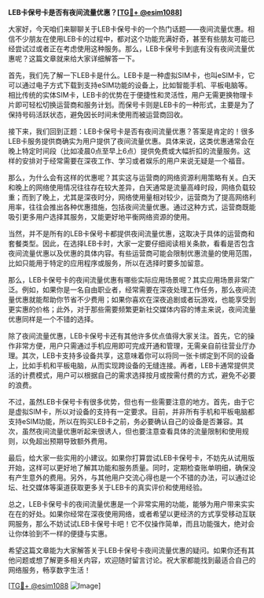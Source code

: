 **LEB卡保号卡是否有夜间流量优惠？[[TG💪+ @esim1088](https://t.me/s/esim1088)]**

大家好，今天咱们来聊聊关于LEB卡保号卡的一个热门话题——夜间流量优惠。相信不少朋友在使用LEB卡的过程中，都对这个功能充满好奇，甚至有些朋友可能已经尝试过或者正在考虑使用这种服务。那么，LEB卡保号卡到底有没有夜间流量优惠呢？这篇文章就来给大家详细解答一下。

首先，我们先了解一下LEB卡是什么。LEB卡是一种虚拟SIM卡，也叫eSIM卡，它可以通过电子方式下载到支持eSIM功能的设备上，比如智能手机、平板电脑等。相比传统的实体SIM卡，LEB卡的优势在于便捷性和灵活性，用户无需更换物理卡片即可轻松切换运营商和服务计划。而保号卡则是LEB卡的一种形式，主要是为了保持号码活跃状态，避免因长时间未使用而被运营商回收。

接下来，我们回到正题：LEB卡保号卡是否有夜间流量优惠？答案是肯定的！很多LEB卡服务提供商确实为用户提供了夜间流量优惠。具体来说，这类优惠通常会在晚上特定时间段（比如凌晨0点至早上6点）提供免费或大幅折扣的流量服务。这样的安排对于经常需要在深夜工作、学习或者娱乐的用户来说无疑是一个福音。

那么，为什么会有这样的优惠呢？其实这与运营商的网络资源利用策略有关。白天和晚上的网络使用情况往往存在较大差异，白天通常是流量高峰时段，网络负载较重；而到了晚上，尤其是深夜时分，网络使用量相对较少，运营商为了提高网络利用率，往往会推出各种优惠措施，包括夜间流量优惠。通过这种方式，运营商既能吸引更多用户选择其服务，又能更好地平衡网络资源的使用。

当然，并不是所有的LEB卡保号卡都提供夜间流量优惠，这取决于具体的运营商和套餐类型。因此，在选择LEB卡时，大家一定要仔细阅读相关条款，看看是否包含夜间流量优惠以及优惠的具体内容。有些运营商可能会限制优惠流量的使用范围，比如只能用于特定的应用程序或服务，所以在选择时要多加留意。

那么，LEB卡保号卡的夜间流量优惠有哪些实际应用场景呢？其实应用场景非常广泛。例如，如果你是一名自由职业者，经常需要在深夜处理工作任务，那么夜间流量优惠就能帮助你节省不少费用；如果你喜欢在深夜追剧或者玩游戏，也能享受到更实惠的价格；此外，对于那些需要频繁更新社交媒体内容的博主来说，夜间流量优惠同样是一个不错的选择。

除了夜间流量优惠，LEB卡保号卡还有其他许多优点值得大家关注。首先，它的操作非常方便，用户只需通过手机应用即可完成开通和管理，无需亲自前往营业厅办理。其次，LEB卡支持多设备共享，这意味着你可以将同一张卡绑定到不同的设备上，比如手机和平板电脑，从而实现跨设备的无缝连接。再者，LEB卡通常提供灵活的计费模式，用户可以根据自己的需求选择按月或按需付费的方式，避免不必要的浪费。

不过，虽然LEB卡保号卡有很多优势，但也有一些需要注意的地方。首先，由于它是虚拟SIM卡，所以对设备的支持有一定要求。目前，并非所有手机和平板电脑都支持eSIM功能，所以在购买LEB卡之前，务必要确认自己的设备是否兼容。其次，虽然夜间流量优惠听起来很诱人，但也要注意查看具体的流量限制和使用规则，以免超出预期导致额外费用。

最后，给大家一些实用的小建议。如果你打算尝试LEB卡保号卡，不妨先从试用版开始，这样可以更好地了解其功能和服务质量。同时，定期检查账单明细，确保没有产生意外的费用。另外，与其他用户交流心得也是一个不错的办法，可以通过论坛、社交媒体等渠道获取更多关于LEB卡的真实评价和使用经验。

总之，LEB卡保号卡的夜间流量优惠是一个非常实用的功能，能够为用户带来实实在在的好处。如果你经常在深夜使用网络，或者希望以更经济的方式享受移动互联网服务，那么不妨试试LEB卡保号卡吧！它不仅操作简单，而且功能强大，绝对会让你体验到不一样的便捷与实惠。

希望这篇文章能为大家解答关于LEB卡保号卡夜间流量优惠的疑问。如果你还有其他问题或想了解更多相关内容，欢迎随时留言讨论。祝大家都能找到最适合自己的网络服务，畅享数字生活！

[[TG💪+ @esim1088](https://t.me/s/esim1088) ![Image](https://i.postimg.cc/4NQfJmqS/Snipaste-2025-05-13-00-14-12.png)]